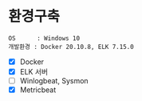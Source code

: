 # 환경구축
```
OS      : Windows 10
개발환경 : Docker 20.10.8, ELK 7.15.0
```  

- [X] Docker
- [X] ELK 서버
- [ ] Winlogbeat, Sysmon
- [X] Metricbeat
